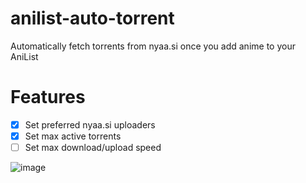 # anilist-auto-torrent
Automatically fetch torrents from nyaa.si once you add anime to your AniList

# Features
- [x] Set preferred nyaa.si uploaders
- [x] Set max active torrents
- [ ] Set max download/upload speed

![image](https://user-images.githubusercontent.com/63742759/195425325-af91c815-983c-435a-8009-8d8eddbed892.png)

